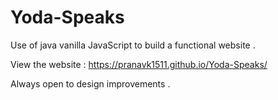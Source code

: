# Yoda-Speaks
Use of java vanilla JavaScript to build a functional website .

View the website : https://pranavk1511.github.io/Yoda-Speaks/

Always open to design improvements .
